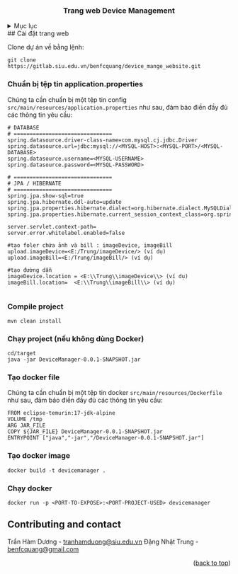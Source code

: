 <a name="readme-top"></a>
<h3 align="center">Trang web Device Management </h3>
<!-- TABLE OF CONTENTS -->
<details>
  <summary>Mục lục</summary>
  <ol>
    <li><a href="#usage">Chuẩn bị tệp tin application.properties</a></li>
    <li><a href="#roadmap">Compile project</a></li>
    <li><a href="#contributing">Chạy project (nếu không dùng Docker)</a></li>
    <li><a href="#license">Tạo docker file</a></li>
    <li><a href="#contact">Tạo docker image</a></li>
    <li><a href="#acknowledgments">Chạy docker</a></li>
    <li><a href="#acknowledgments">Liên hệ</a></li>
  </ol>
</details>
<!-- GETTING STARTED -->
## Cài đặt trang web

Clone dự án về bằng lệnh:
```git
git clone https://gitlab.siu.edu.vn/benfcquang/device_mange_website.git
```
### Chuẩn bị tệp tin application.properties

Chúng ta cần chuẩn bị một tệp tin config ``src/main/resources/application.properties`` như sau, đảm bảo điền đầy đủ các thông tin yêu cầu:

```
# DATABASE
# ===============================
spring.datasource.driver-class-name=com.mysql.cj.jdbc.Driver
spring.datasource.url=jdbc:mysql://<MYSQL-HOST>:<MYSQL-PORT>/<MYSQL-DATABASE>
spring.datasource.username=<MYSQL-USERNAME>
spring.datasource.password=<MYSQL-PASSWORD>

# ===============================
# JPA / HIBERNATE
# ===============================
spring.jpa.show-sql=true
spring.jpa.hibernate.ddl-auto=update
spring.jpa.properties.hibernate.dialect=org.hibernate.dialect.MySQLDialect
spring.jpa.properties.hibernate.current_session_context_class=org.springframework.orm.hibernate5.SpringSessionContext

server.servlet.context-path=
server.error.whitelabel.enabled=false

#tạo foler chứa ảnh và bill : imageDevice, imageBill
upload.imageDevice=<E:/Trung/imageDevice/> (ví dụ)
upload.imageBill=<E:/Trung/imageBill/> (ví dụ)

#tạo đường dẫn
imageDevice.location = <E:\\Trung\\imageDevice\\> (ví dụ)
imageBill.location=  <E:\\Trung\\imageBill\\> (ví dụ)
                   
```
### Compile project
```
mvn clean install
```
### Chạy project (nếu không dùng Docker)
```
cd/target
java -jar DeviceManager-0.0.1-SNAPSHOT.jar
```
### Tạo docker file
Chúng ta cần chuẩn bị một tệp tin docker ``src/main/resources/Dockerfile`` như sau, đảm bảo điền đầy đủ các thông tin yêu cầu:
```
FROM eclipse-temurin:17-jdk-alpine
VOLUME /tmp
ARG JAR_FILE
COPY ${JAR_FILE} DeviceManager-0.0.1-SNAPSHOT.jar
ENTRYPOINT ["java","-jar","/DeviceManager-0.0.1-SNAPSHOT.jar"]
```
### Tạo docker image
```
docker build -t devicemanager .
```
### Chạy docker
```
docker run -p <PORT-TO-EXPOSE>:<PORT-PROJECT-USED> devicemanager
```

<!-- CONTRIBUTING -->
## Contributing and contact
Trần Hàm Dương - tranhamduong@siu.edu.vn
Đặng Nhật Trung - benfcquang@gmail.com

<p align="right">(<a href="#readme-top">back to top</a>)</p>



